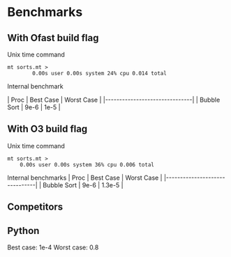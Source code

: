 # Benchmarks

With Ofast build flag
---
Unix time command
```
mt sorts.mt >  
        0.00s user 0.00s system 24% cpu 0.014 total
```

Internal benchmark

| Proc | Best Case | Worst Case |
|-------------------------------|
| Bubble Sort | 9e-6 | 1e-5 |

With O3 build flag
---
Unix time command
```
mt sorts.mt > 
    0.00s user 0.00s system 36% cpu 0.006 total
```

Internal benchmarks
| Proc | Best Case | Worst Case |
|-------------------------------|
| Bubble Sort | 9e-6 | 1.3e-5   |

Competitors
---
## Python
Best case: 1e-4
Worst case: 0.8 


